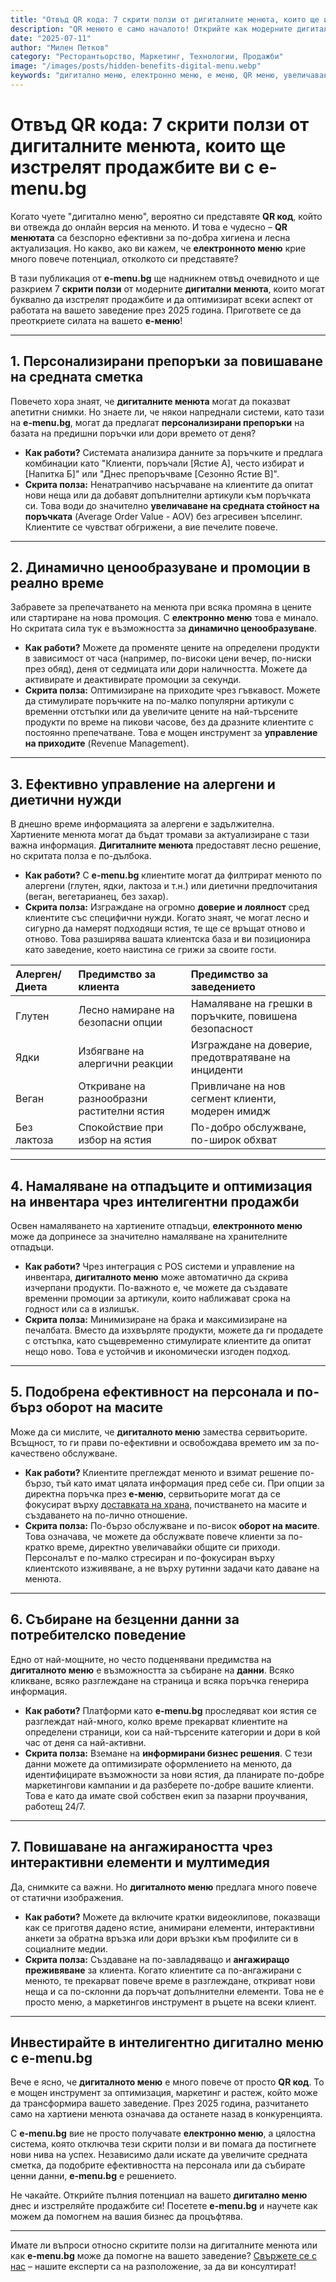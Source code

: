 ```yaml
---
title: "Отвъд QR кода: 7 скрити ползи от дигиталните менюта, които ще изстрелят продажбите ви с e-menu.bg"
description: "QR менюто е само началото! Открийте как модерните дигитални менюта от e-menu.bg предлагат скрити предимства, които оптимизират операциите, увеличават продажбите и преобразяват изживяването в ресторанта. Научете как електронното меню може да бъде вашият най-мощен инструмент за растеж."
date: "2025-07-11"
author: "Милен Петков"
category: "Ресторантьорство, Маркетинг, Технологии, Продажби"
image: "/images/posts/hidden-benefits-digital-menu.webp"
keywords: "дигитално меню, електронно меню, е меню, QR меню, увеличаване на продажби, персонализиран маркетинг, анализ на данни ресторант, оптимизация на ресторант, управление на инвентар, обучения на персонал, иновации в обслужването, e-menu.bg"
---
```


# Отвъд QR кода: 7 скрити ползи от дигиталните менюта, които ще изстрелят продажбите ви с e-menu.bg

Когато чуете "дигитално меню", вероятно си представяте **QR код**, който ви отвежда до онлайн версия на менюто. И това е чудесно – **QR менютата** са безспорно ефективни за по-добра хигиена и лесна актуализация. Но какво, ако ви кажем, че **електронното меню** крие много повече потенциал, отколкото си представяте?

В тази публикация от **e-menu.bg** ще надникнем отвъд очевидното и ще разкрием 7 **скрити ползи** от модерните **дигитални менюта**, които могат буквално да изстрелят продажбите и да оптимизират всеки аспект от работата на вашето заведение през 2025 година. Пригответе се да преоткриете силата на вашето **е-меню**!

---

## 1. Персонализирани препоръки за повишаване на средната сметка

Повечето хора знаят, че **дигиталните менюта** могат да показват апетитни снимки. Но знаете ли, че някои напреднали системи, като тази на **e-menu.bg**, могат да предлагат **персонализирани препоръки** на базата на предишни поръчки или дори времето от деня?

* **Как работи?** Системата анализира данните за поръчките и предлага комбинации като "Клиенти, поръчали [Ястие А], често избират и [Напитка Б]" или "Днес препоръчваме [Сезонно Ястие В]".
* **Скрита полза:** Ненатрапчиво насърчаване на клиентите да опитат нови неща или да добавят допълнителни артикули към поръчката си. Това води до значително **увеличаване на средната стойност на поръчката** (Average Order Value - AOV) без агресивен ъпселинг. Клиентите се чувстват обгрижени, а вие печелите повече.

---

## 2. Динамично ценообразуване и промоции в реално време

Забравете за препечатването на менюта при всяка промяна в цените или стартиране на нова промоция. С **електронно меню** това е минало. Но скритата сила тук е възможността за **динамично ценообразуване**.

* **Как работи?** Можете да променяте цените на определени продукти в зависимост от часа (например, по-високи цени вечер, по-ниски през обяд), деня от седмицата или дори наличността. Можете да активирате и деактивирате промоции за секунди.
* **Скрита полза:** Оптимизиране на приходите чрез гъвкавост. Можете да стимулирате поръчките на по-малко популярни артикули с временни отстъпки или да увеличите цените на най-търсените продукти по време на пикови часове, без да дразните клиентите с постоянно препечатване. Това е мощен инструмент за **управление на приходите** (Revenue Management).

---

## 3. Ефективно управление на алергени и диетични нужди

В днешно време информацията за алергени е задължителна. Хартиените менюта могат да бъдат тромави за актуализиране с тази важна информация. **Дигиталните менюта** предоставят лесно решение, но скритата полза е по-дълбока.

* **Как работи?** С **e-menu.bg** клиентите могат да филтрират менюто по алергени (глутен, ядки, лактоза и т.н.) или диетични предпочитания (веган, вегетарианец, без захар).
* **Скрита полза:** Изграждане на огромно **доверие и лоялност** сред клиентите със специфични нужди. Когато знаят, че могат лесно и сигурно да намерят подходящи ястия, те ще се връщат отново и отново. Това разширява вашата клиентска база и ви позиционира като заведение, което наистина се грижи за своите гости.

| Алерген/Диета | Предимство за клиента | Предимство за заведението |
| :------------ | :-------------------- | :------------------------ |
| Глутен        | Лесно намиране на безопасни опции | Намаляване на грешки в поръчките, повишена безопасност |
| Ядки          | Избягване на алергични реакции | Изграждане на доверие, предотвратяване на инциденти |
| Веган         | Откриване на разнообразни растителни ястия | Привличане на нов сегмент клиенти, модерен имидж |
| Без лактоза   | Спокойствие при избор на ястия | По-добро обслужване, по-широк обхват |

---

## 4. Намаляване на отпадъците и оптимизация на инвентара чрез интелигентни продажби

Освен намаляването на хартиените отпадъци, **електронното меню** може да допринесе за значително намаляване на хранителните отпадъци.

* **Как работи?** Чрез интеграция с POS системи и управление на инвентара, **дигиталното меню** може автоматично да скрива изчерпани продукти. По-важното е, че можете да създавате временни промоции за артикули, които наближават срока на годност или са в излишък.
* **Скрита полза:** Минимизиране на брака и максимизиране на печалбата. Вместо да изхвърляте продукти, можете да ги продадете с отстъпка, като същевременно стимулирате клиентите да опитат нещо ново. Това е устойчив и икономически изгоден подход.

---

## 5. Подобрена ефективност на персонала и по-бърз оборот на масите

Може да си мислите, че **дигиталното меню** замества сервитьорите. Всъщност, то ги прави по-ефективни и освобождава времето им за по-качествено обслужване.

* **Как работи?** Клиентите преглеждат менюто и взимат решение по-бързо, тъй като имат цялата информация пред себе си. При опции за директна поръчка през **е-меню**, сервитьорите могат да се фокусират върху <a href="https://www.ketaring.bg" target="_blank">доставката на храна</a>, почистването на масите и създаването на по-лично отношение.
* **Скрита полза:** По-бързо обслужване и по-висок **оборот на масите**. Това означава, че можете да обслужвате повече клиенти за по-кратко време, директно увеличавайки общите си приходи. Персоналът е по-малко стресиран и по-фокусиран върху клиентското изживяване, а не върху рутинни задачи като даване на менюта.

---

## 6. Събиране на безценни данни за потребителско поведение

Едно от най-мощните, но често подценявани предимства на **дигиталното меню** е възможността за събиране на **данни**. Всяко кликване, всяко разглеждане на страница и всяка поръчка генерира информация.

* **Как работи?** Платформи като **e-menu.bg** проследяват кои ястия се разглеждат най-много, колко време прекарват клиентите на определени страници, кои са най-търсените категории и дори в кой час от деня са най-активни.
* **Скрита полза:** Вземане на **информирани бизнес решения**. С тези данни можете да оптимизирате оформлението на менюто, да идентифицирате възможности за нови ястия, да планирате по-добре маркетингови кампании и да разберете по-добре вашите клиенти. Това е като да имате свой собствен екип за пазарни проучвания, работещ 24/7.

---

## 7. Повишаване на ангажираността чрез интерактивни елементи и мултимедия

Да, снимките са важни. Но **дигиталното меню** предлага много повече от статични изображения.

* **Как работи?** Можете да включите кратки видеоклипове, показващи как се приготвя дадено ястие, анимирани елементи, интерактивни анкети за обратна връзка или дори връзки към профилите си в социалните медии.
* **Скрита полза:** Създаване на по-завладяващо и **ангажиращо преживяване** за клиента. Когато клиентите са по-ангажирани с менюто, те прекарват повече време в разглеждане, откриват нови неща и са по-склонни да поръчат допълнителни елементи. Това не е просто меню, а маркетингов инструмент в ръцете на всеки клиент.

---

## Инвестирайте в интелигентно дигитално меню с e-menu.bg

Вече е ясно, че **дигиталното меню** е много повече от просто **QR код**. То е мощен инструмент за оптимизация, маркетинг и растеж, който може да трансформира вашето заведение. През 2025 година, разчитането само на хартиени менюта означава да останете назад в конкуренцията.

С **e-menu.bg** вие не просто получавате **електронно меню**, а цялостна система, която отключва тези скрити ползи и ви помага да постигнете нови нива на успех. Независимо дали искате да увеличите средната сметка, да подобрите ефективността на персонала или да събирате ценни данни, **e-menu.bg** е решението.

Не чакайте. Открийте пълния потенциал на вашето **дигитално меню** днес и изстреляйте продажбите си! Посетете **e-menu.bg** и научете как можем да помогнем на вашия бизнес да процъфтява.

---

Имате ли въпроси относно скритите ползи на дигиталните менюта или как **e-menu.bg** може да помогне на вашето заведение? [Свържете се с нас](/contact) – нашите експерти са на разположение, за да ви консултират!